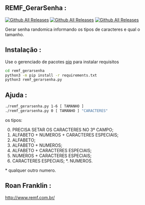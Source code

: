 ## REMF_GerarSenha :
[![Github All Releases](https://img.shields.io/badge/REMF_GerarSenha-versão%200.0.1-red)]()
[![Github All Releases](https://img.shields.io/badge/suporte-python%203.7%2F3.8%20%2B-brightgreen)]()
[![Github All Releases](https://img.shields.io/badge/platforma-windows%20%7C%20linux-lightgrey)]()

Gerar senha randomica informando os tipos de caracteres e qual o tamanho.

## Instalação :
Use o gerenciado de pacotes [pip](https://pip.pypa.io/en/stable/) para instalar requisitos
```bash
cd remf_gerarsenha
python3 -m pip install -r requirements.txt
python3 remf_gerarsenha.py 
```

## Ajuda :
```bash
./remf_gerarsenha.py 1-6 [ TAMANHO ]
./remf_gerarsenha.py 0 [ TAMANHO ] "CARACTERES"
```
os tipos:

0. PRECISA SETAR OS CARACTERES NO 3º CAMPO;
1. ALFABETO + NUMEROS + CARACTERES ESPECIAIS;
2. ALFABETO;
3. ALFABETO + NUMEROS;
4. ALFABETO + CARACTERES ESPECIAIS;
5. NUMEROS + CARACTERES ESPECIAIS;
6. CARACTERES ESPECIAIS;
\*. NUMEROS.

\* qualquer outro numero.

## Roan Franklin :
http://www.remf.com.br/
